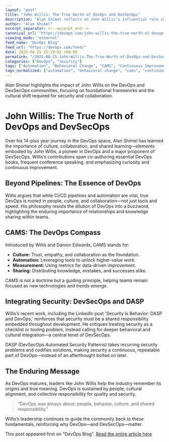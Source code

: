 ```yaml
---
layout: "post"
title: "John Willis: The True North of DevOps and DevSecOps"
description: "Alan Shimel reflects on John Willis’s influential role in shaping the DevOps and DevSecOps movements. The article discusses foundational concepts such as CAMS (Culture, Automation, Measurement, Sharing), the intertwining of culture and tooling, the importance of shared security ownership through DevSecOps, and the impact of DASP (DevSecOps Automated Security Patterns)."
author: "Alan Shimel"
excerpt_separator: <!--excerpt_end-->
canonical_url: "https://devops.com/john-willis-the-true-north-of-devops-and-devsecops/?utm_source=rss&utm_medium=rss&utm_campaign=john-willis-the-true-north-of-devops-and-devsecops"
viewing_mode: "external"
feed_name: "DevOps Blog"
feed_url: "https://devops.com/feed/"
date: 2025-08-25 15:19:02 +00:00
permalink: "/2025-08-25-John-Willis-The-True-North-of-DevOps-and-DevSecOps.html"
categories: ["DevOps", "Security"]
tags: ["Automation", "Behavioral Change", "CAMS", "Continuous Improvement", "Culture", "DASP", "DevOps", "DevSecOps", "John Willis", "Measurement", "Posts", "Security", "Security Ownership", "Security Patterns", "Sharing", "Social Facebook", "Social LinkedIn", "Social X", "Software Development"]
tags_normalized: ["automation", "behavioral change", "cams", "continuous improvement", "culture", "dasp", "devops", "devsecops", "john willis", "measurement", "posts", "security", "security ownership", "security patterns", "sharing", "social facebook", "social linkedin", "social x", "software development"]
---
```


Alan Shimel highlights the impact of John Willis on the DevOps and DevSecOps communities, focusing on foundational frameworks and the cultural shift required for security and collaboration.<!--excerpt_end-->

# John Willis: The True North of DevOps and DevSecOps

Over his 14-plus year journey in the DevOps space, Alan Shimel has learned the importance of culture, collaboration, and shared learning—elements embodied by John Willis, a pioneer in DevOps and a major proponent of DevSecOps. Willis’s contributions span co-authoring essential DevOps books, frequent conference speaking, and emphasizing curiosity and continuous improvement.

## Beyond Pipelines: The Essence of DevOps

Willis argues that while CI/CD pipelines and automation are vital, true DevOps is rooted in people, culture, and collaboration—not just tools and speed. His philosophy resists the dilution of DevOps into a buzzword, highlighting the enduring importance of relationships and knowledge sharing within teams.

## CAMS: The DevOps Compass

Introduced by Willis and Damon Edwards, CAMS stands for:

- **Culture:** Trust, empathy, and collaboration as the foundation.
- **Automation:** Leveraging tools to unlock higher-value work.
- **Measurement:** Using metrics for data-driven improvement.
- **Sharing:** Distributing knowledge, mistakes, and successes alike.

CAMS is not a doctrine but a guiding principle, helping teams remain focused as new technologies and trends emerge.

## Integrating Security: DevSecOps and DASP

Willis’s recent work, including the LinkedIn post 'Security Is Behavior: DASP and DevOps,' reinforces that security must be a shared responsibility embedded throughout development. He critiques treating security as a checklist or tooling problem, instead calling for deeper behavioral and cultural integration—a central tenet of DevSecOps.

DASP (DevSecOps Automated Security Patterns) takes recurring security problems and codifies solutions, making security a continuous, repeatable part of DevOps—instead of an afterthought bolted on later.

## The Enduring Message

As DevOps matures, leaders like John Willis help the industry remember its origins and true meaning. DevOps is sustained by people, cultural alignment, and collective responsibility for quality and security.

> “DevOps was always about: people, behavior, culture, and shared responsibility.”

Willis’s leadership continues to guide the community back to these fundamentals, reinforcing why DevOps—and DevSecOps—matter.

This post appeared first on "DevOps Blog". [Read the entire article here](https://devops.com/john-willis-the-true-north-of-devops-and-devsecops/?utm_source=rss&utm_medium=rss&utm_campaign=john-willis-the-true-north-of-devops-and-devsecops)
